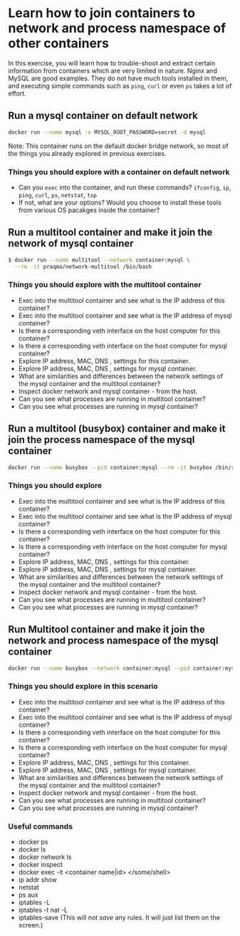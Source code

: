 # Learn how to join containers to network and process namespace of other containers

In this exercise, you will learn how to trouble-shoot and extract certain information from containers
which are very limited in nature. Nginx and MySQL are good examples. They do not have much tools
installed in them, and executing simple commands such as `ping`, `curl` or even `ps` takes a lot of
effort.

## Run a mysql container on default network

```bash
docker run --name mysql -e MYSQL_ROOT_PASSWORD=secret -d mysql
```

Note: This container runs on the default docker bridge network, so most of the things you already
explored in previous exercises.

### Things you should explore with a container on default network

* Can you `exec` into the container, and run these commands? `ifconfig`, `ip`, `ping`, `curl`, `ps`,
  `netstat`, `top`
* If not, what are your options? Would you choose to install these tools from various OS pacakges
  inside the container?

## Run a **multitool** container and make it join the network of mysql container

```bash
$ docker run --name multitool --network container:mysql \
  --rm -it praqma/network-multitool /bin/bash
```

### Things you should explore with the multitool container

* Exec into the multitool container and see what is the IP address of this container?
* Exec into the multitool container and see what is the IP address of mysql container?
* Is there a corresponding veth interface on the host computer for this container?
* Is there a corresponding veth interface on the host computer for mysql container?
* Explore IP address, MAC, DNS , settings for this container.
* Explore IP address, MAC, DNS , settings for mysql container.
* What are similarities and differences between the network settings of the mysql container and the
  multitool container?
* Inspect docker network and mysql container - from the host.
* Can you see what processes are running in multitool container?
* Can you see what processes are running in mysql container?

## Run a multitool (busybox) container and make it join the process namespace of the mysql container

```bash
docker run --name busybox --pid container:mysql --rm -it busybox /bin/sh
```

### Things you should explore

* Exec into the multitool container and see what is the IP address of this container?
* Exec into the multitool container and see what is the IP address of mysql container?
* Is there a corresponding veth interface on the host computer for this container?
* Is there a corresponding veth interface on the host computer for mysql container?
* Explore IP address, MAC, DNS , settings for this container.
* Explore IP address, MAC, DNS , settings for mysql container.
* What are similarities and differences between the network settings of the mysql container and the
  multitool container?
* Inspect docker network and mysql container - from the host.
* Can you see what processes are running in multitool container?
* Can you see what processes are running in mysql container?

## Run Multitool container and make it join the network **and** process namespace of the mysql container

```bash
docker run --name busybox --network container:mysql --pid container:mysql --rm -it busybox /bin/sh
```

### Things you should explore in this scenario

* Exec into the multitool container and see what is the IP address of this container?
* Exec into the multitool container and see what is the IP address of mysql container?
* Is there a corresponding veth interface on the host computer for this container?
* Is there a corresponding veth interface on the host computer for mysql container?
* Explore IP address, MAC, DNS , settings for this container.
* Explore IP address, MAC, DNS , settings for mysql container.
* What are similarities and differences between the network settings of the mysql container and the
  multitool container?
* Inspect docker network and mysql container - from the host.
* Can you see what processes are running in multitool container?
* Can you see what processes are running in mysql container?

### Useful commands

* docker ps
* docker ls
* docker network ls
* docker inspect
* docker exec -it <container name|id> </some/shell>
* ip addr show
* netstat
* ps aux
* iptables -L
* iptables -t nat -L
* iptables-save (This will not *save* any rules. It will just list them on the screen.)
